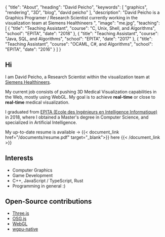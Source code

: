 {
  "title": "About",
  "heading": "David Peicho",
  "keywords": [ "graphics", "rendering", "3D", "blog", "david peicho" ],
  "description": "David Peicho is a Graphics Programer / Research Scientist currently working in the visualization team at Siemens Healthineers ",
  "image": "me.jpg",
  "teaching": [
    {
      "title": "Teaching Assistant",
      "course": "C, Unix, Shell, and Algorithms",
      "school": "EPITA",
      "date": "2018"
    },
    {
      "title": "Teaching Assistant",
      "course": "Java, SQL, and Algorithms",
      "school": "EPITA",
      "date": "2017"
    },
    {
      "title": "Teaching Assistant",
      "course": "OCAML, C#, and Algorithms",
      "school": "EPITA",
      "date": "2016"
    }
  ]
}

## Hi

I am David Peicho, a Research Scientist within the visualization team at
[Siemens Healthineers](https://www.siemens-healthineers.com/).

My current job consists of pushing 3D Medical Visualization
capabilities in the Web, mostly using WebGL. My goal is to achieve **real-time** or close to **real-time** medical visualization.

I graduated from [EPITA (Ecole des Ingénieurs en Intelligence Informatique)](https://www.epita.fr/en) in 2018,
where I obtained a Master's degree in Computer Science, and specialized in Artificial Intelligence.

My up-to-date resume is available →
{{< document_link href="/documents/resume.pdf" target="_blank">}}
here
{{< /document_link >}}

## Interests

* Computer Graphics
* Game Development
* C++, JavaScript / TypeScript, Rust
* Programming in general :)


## Open-Source contributions

* [Three.js](https://github.com/mrdoob/three.js/)
* [OSG.js](https://github.com/cedricpinson/osgjs)
* [WebGL](https://github.com/KhronosGroup/WebGL)
* [wgpu-native](https://github.com/gfx-rs/wgpu-native/)

